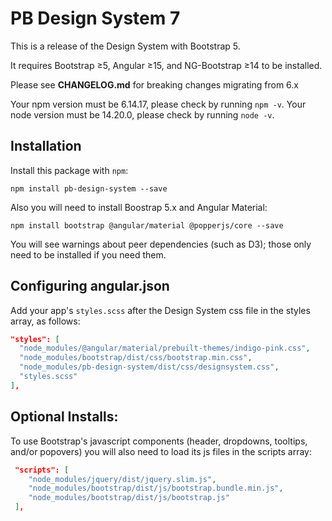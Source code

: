 # PB Design System 7

This is a release of the Design System with Bootstrap 5.

It requires Bootstrap ≥5, Angular ≥15, and NG-Bootstrap ≥14 to be installed.

Please see **CHANGELOG.md** for breaking changes migrating from 6.x

Your npm version must be 6.14.17, please check by running `npm -v`.
Your node version must be 14.20.0, please check by running `node -v`.

## Installation

Install this package with `npm`:

```shell
npm install pb-design-system --save
```

Also you will need to install Boostrap 5.x and Angular Material:

```shell
npm install bootstrap @angular/material @popperjs/core --save
```

You will see warnings about peer dependencies (such as D3); those only need to be installed if you need them.

## Configuring angular.json

Add your app's `styles.scss` after the Design System css file in the styles array, as follows:

```json
"styles": [
  "node_modules/@angular/material/prebuilt-themes/indigo-pink.css",
  "node_modules/bootstrap/dist/css/bootstrap.min.css",
  "node_modules/pb-design-system/dist/css/designsystem.css",
  "styles.scss"
],
```

## Optional Installs:

To use Bootstrap's javascript components (header, dropdowns, tooltips, and/or popovers) you will also need to load its js files in the scripts array:

```json
 "scripts": [
    "node_modules/jquery/dist/jquery.slim.js",
    "node_modules/bootstrap/dist/js/bootstrap.bundle.min.js",
    "node_modules/bootstrap/dist/js/bootstrap.js"
 ],
```
